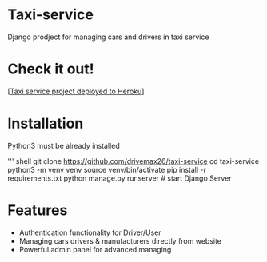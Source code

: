 # Taxi-service

Django prodject for managing cars and drivers in taxi service

# Check it out!

[<a href="https://taxi-service-new.herokuapp.com/">Taxi service project deployed to Heroku</a>]

# Installation

Python3 must be already installed

''' shell
    git clone https://github.com/drivemax26/taxi-service
    cd taxi-service
    python3 -m venv venv 
    source venv/bin/activate
    pip install -r requirements.txt
    python manage.py runserver # start Django Server

# Features

* Authentication functionality for Driver/User
* Managing cars drivers & manufacturers directly from website
* Powerful admin panel for advanced managing




